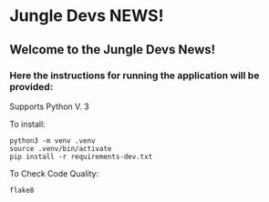 # Jungle Devs NEWS!

## Welcome to the Jungle Devs News!

### Here the instructions for running the application will be provided:
 Supports Python V. 3

To install:
```console
python3 -m venv .venv
source .venv/bin/activate
pip install -r requirements-dev.txt
```

To Check Code Quality:
```console
flake8
```
